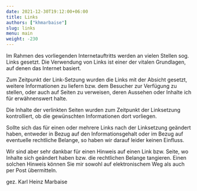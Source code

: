 ```yaml
---
date: 2021-12-30T19:12:00+06:00
title: Links 
authors: ["khmarbaise"]
slug: links
menu: main
weight: -230
---
```


Im Rahmen des vorliegenden Internetauftritts werden an vielen Stellen sog.
Links gesetzt. Die Verwendung von Links ist einer der vitalen Grundlagen, auf denen
das Internet basiert.

Zum Zeitpunkt der Link-Setzung wurden die Links mit der Absicht gesetzt, weitere
Informationen zu liefern bzw. dem Besucher zur Verfügung zu stellen, oder auch
auf Seiten zu verweisen, deren Aussehen oder Inhalte ich für erwähnenswert
halte.

Die Inhalte der verlinkten Seiten wurden zum Zeitpunkt der Linksetzung
kontrolliert, ob die gewünschten Informationen dort vorliegen.

Sollte sich das für einen oder mehrere Links nach der Linksetzung geändert
haben, entweder in Bezug auf den Informationsgehalt oder im Bezug auf
eventuelle rechtliche Belange, so haben wir darauf leider keinen Einfluss.

Wir sind aber sehr dankbar für einen Hinweis auf einen Link bzw. Seite, wo
Inhalte sich geändert haben bzw. die rechtlichen Belange tangieren. Einen solchen
Hinweis können Sie mir sowohl auf elektronischem Weg als auch per Post
übermitteln.

gez. Karl Heinz Marbaise
